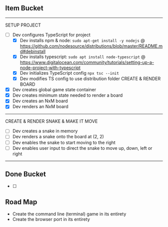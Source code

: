 ## Item Bucket
---
SETUP PROJECT
- [ ] Dev configures TypeScript for project
    - [x] Dev installs npm & node: `sudo apt-get install -y nodejs` @ https://github.com/nodesource/distributions/blob/master/README.md#debinstall
    - [x] Dev installs typescript: `sudo apt install node-typescript` @ https://www.digitalocean.com/community/tutorials/setting-up-a-node-project-with-typescript
    - [x] Dev initializes TypeScript config `npx tsc --init`
    - [x] Dev modifies TS config to use distribution folder
CREATE & RENDER BOARD
- [x] Dev creates global game state container 
- [x] Dev creates minimum state needed to render a board
- [x] Dev creates an NxM board
- [x] Dev renders an NxM board
---
CREATE & RENDER SNAKE & MAKE IT MOVE
- [ ] Dev creates a snake in memory
- [ ] Dev renders a snake onto the board at (2, 2)
- [ ] Dev enables the snake to start moving to the right
- [ ] Dev enables user input to direct the snake to move up, down, left or right
---

## Done Bucket

- [ ]

## Road Map

- Create the command line (terminal) game in its entirety
- Create the browser port in its entirety